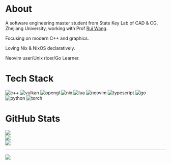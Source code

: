 # About
A software engineering master student from State Key Lab of CAD & CG, Zhejiang University, working with Prof [Rui Wang](http://www.cad.zju.edu.cn/home/rwang/).

Focusing on modern C++ and graphics.

Loving Nix & NixOS declaratively.

Neovim user/Unix ricer/Go Learner.

# Tech Stack
![c++](https://img.shields.io/badge/c++-%2300599C.svg?style=for-the-badge&logo=c%2B%2B&logoColor=white) ![vulkan](https://img.shields.io/badge/vulkan-%23AC162C.svg?style=for-the-badge&logo=vulkan&logoColor=white) ![opengl](https://img.shields.io/badge/opengl-%235586A4.svg?style=for-the-badge&logo=opengl&logoColor=white) ![nix](https://img.shields.io/badge/nix-%235277C3.svg?style=for-the-badge&logo=nixos&logoColor=white) ![lua](https://img.shields.io/badge/lua-%232C2D72.svg?style=for-the-badge&logo=lua&logoColor=white) ![neovim](https://img.shields.io/badge/neovim-%2357A143.svg?style=for-the-badge&logo=neovim&logoColor=white) ![typescript](https://img.shields.io/badge/typescript-%233178C6.svg?style=for-the-badge&logo=typescript&logoColor=white) ![go](https://img.shields.io/badge/go-%2300ADD8.svg?style=for-the-badge&logo=go&logoColor=white) ![python](https://img.shields.io/badge/python-%233776AB.svg?style=for-the-badge&logo=python&logoColor=white) ![torch](https://img.shields.io/badge/torch-%23EE4C2C.svg?style=for-the-badge&logo=pytorch&logoColor=white) 
# GitHub Stats
![](https://github-readme-stats.vercel.app/api?username=tsssni&theme=prussian&hide_border=false&include_all_commits=false&count_private=false)<br/>
![](https://github-readme-streak-stats.herokuapp.com/?user=tsssni&theme=prussian&hide_border=false)<br/>
![](https://github-readme-stats.vercel.app/api/top-langs/?username=tsssni&theme=prussian&hide_border=false&include_all_commits=false&count_private=false&layout=compact)

---
[![](https://visitcount.itsvg.in/api?id=tsssni&icon=0&color=10)](https://visitcount.itsvg.in)
